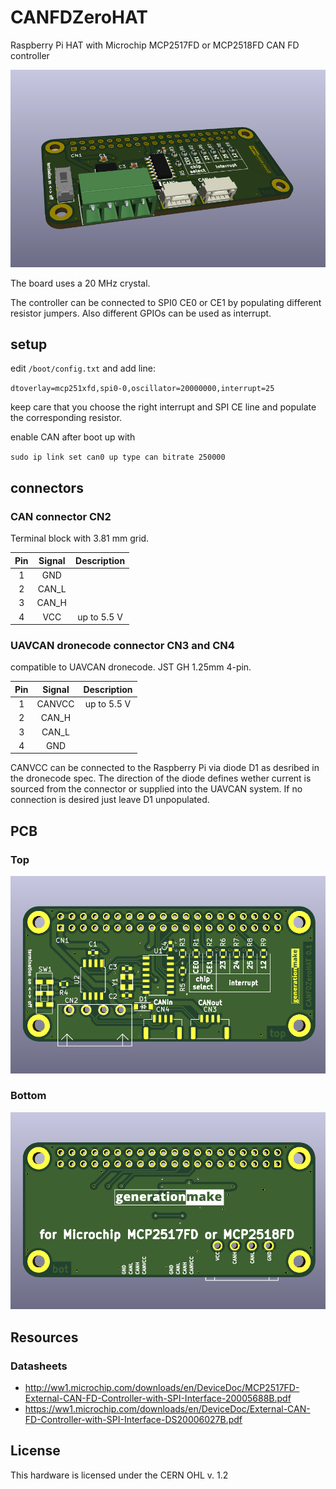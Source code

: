 # CANFDZeroHAT
Raspberry Pi HAT with Microchip MCP2517FD or MCP2518FD CAN FD controller

![CANFDZeroHAT rendering](docs/images/CANFDZeroHAT_rendering.png)

The board uses a 20 MHz crystal.

The controller can be connected to SPI0 CE0 or CE1 by populating different resistor jumpers. Also different GPIOs can be used as interrupt.

## setup

edit `/boot/config.txt` and add line:

`dtoverlay=mcp251xfd,spi0-0,oscillator=20000000,interrupt=25`

keep care that you choose the right interrupt and SPI CE line and populate the corresponding resistor.

enable CAN after boot up with

`sudo ip link set can0 up type can bitrate 250000`

## connectors

### CAN connector CN2

Terminal block with 3.81 mm grid.

| **Pin** | **Signal**    | **Description**                  |
|:-------:|:-------------:|:--------------------------------:|
| 1       | GND           |                                  |
| 2       | CAN_L         |                                  |
| 3       | CAN_H         |                                  |
| 4       | VCC           | up to 5.5 V                      |

### UAVCAN dronecode connector CN3 and CN4

compatible to UAVCAN dronecode. JST GH 1.25mm 4-pin.

| **Pin** | **Signal**    | **Description**                  |
|:-------:|:-------------:|:--------------------------------:|
| 1       | CANVCC        | up to 5.5 V                      |
| 2       | CAN_H         |                                  |
| 3       | CAN_L         |                                  |
| 4       | GND           |                                  |

CANVCC can be connected to the Raspberry Pi via diode D1 as desribed in the dronecode spec. The direction of the diode defines wether current is sourced from the connector or supplied into the UAVCAN system. If no connection is desired just leave D1 unpopulated.

## PCB

### Top

![CANFDZeroHAT PCB top](docs/images/CANFDZeroHAT_top.png)

### Bottom

![CANFDZeroHAT PCB bot](docs/images/CANFDZeroHAT_bot.png)


## Resources

### Datasheets

 * http://ww1.microchip.com/downloads/en/DeviceDoc/MCP2517FD-External-CAN-FD-Controller-with-SPI-Interface-20005688B.pdf
 * https://ww1.microchip.com/downloads/en/DeviceDoc/External-CAN-FD-Controller-with-SPI-Interface-DS20006027B.pdf

## License

This hardware is licensed under the CERN OHL v. 1.2
